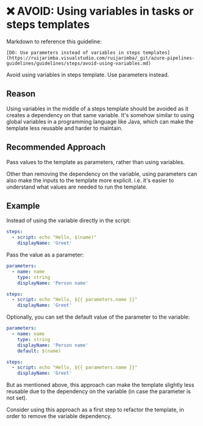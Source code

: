 # ❌ AVOID: Using variables in tasks or steps templates

Markdown to reference this guideline:

```plaintext
[DO: Use parameters instead of variables in steps templates](https://ruijarimba.visualstudio.com/ruijarimba/_git/azure-pipelines-guidelines/guidelines/steps/avoid-using-variables.md)
```

Avoid using variables in steps template. Use parameters instead.

## Reason

Using variables in the middle of a steps template should be avoided as it
creates a dependency on that same variable. It's somehow similar to using global
variables in a programming language like Java, which can make the template less
reusable and harder to maintain.

## Recommended Approach

Pass values to the template as parameters, rather than using variables.

Other than removing the dependency on the variable, using parameters can also
make the inputs to the template more explicit. i.e. it's easier to understand
what values are needed to run the template.

## Example

Instead of using the variable directly in the script:

```yaml
steps:
  - script: echo "Hello, $(name)"
    displayName: 'Greet'
```

Pass the value as a parameter:

```yaml
parameters:
  - name: name
    type: string
    displayName: 'Person name'

steps:
  - script: echo "Hello, ${{ parameters.name }}"
    displayName: 'Greet'
```

Optionally, you can set the default value of the parameter to the variable:

```yaml
parameters:
  - name: name
    type: string
    displayName: 'Person name'
    default: $(name)

steps:
  - script: echo "Hello, ${{ parameters.name }}"
    displayName: 'Greet'
```

But as mentioned above, this approach can make the template slightly less
reusable due to the dependency on the variable (in case the parameter is not
set).

Consider using this approach as a first step to refactor the template, in order
to remove the variable dependency.
